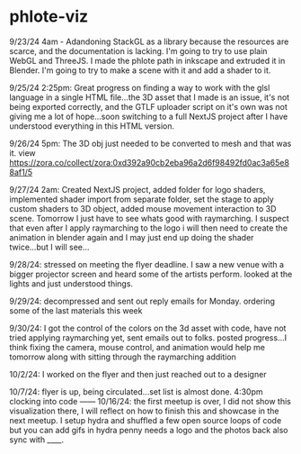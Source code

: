 # phlote-viz

9/23/24 4am - Adandoning StackGL as a library because the resources are scarce, and the documentation is lacking. I'm going to try to use plain WebGL and ThreeJS. I made the phlote path in inkscape and extruded it in Blender. I'm going to try to make a scene with it and add a shader to it. 

9/25/24 2:25pm: Great progress on finding a way to work with the glsl language in a single HTML file...the 3D asset that I made is an issue, it's not being exported correctly, and the GTLF uploader script on it's own was not giving me a lot of hope...soon switching to a full NextJS project after I have understood everything in this HTML version. 

9/26/24 5pm: The 3D obj just needed to be converted to mesh and that was it. view https://zora.co/collect/zora:0xd392a90cb2eba96a2d6f98492fd0ac3a65e88af1/5

9/27/24 2am: Created NextJS project, added folder for logo shaders, implemented shader import from separate folder, set the stage to apply custom shaders to 3D object, added mouse movement interaction to 3D scene. Tomorrow I just have to see whats good with raymarching. I suspect that even after I apply raymarching to the logo i will then need to create the animation in blender again and I may just end up doing the shader twice...but I will see...

9/28/24: stressed on meeting the flyer deadline. I saw a new venue with a bigger projector screen and heard some of the artists perform. looked at the lights and just understood things. 

9/29/24: decompressed and sent out reply emails for Monday. ordering some of the last materials this week

9/30/24: I got the control of the colors on the 3d asset with code, have not tried applying raymarching yet, sent emails out to folks. posted progress...I think fixing the camera, mouse control, and animation would help me tomorrow along with sitting through the raymarching addition

10/2/24: I worked on the flyer and then just reached out to a designer 

10/7/24: flyer is up, being circulated...set list is almost done. 4:30pm clocking into code
——
10/16/24: the first meetup is over,  I did not show this visualization there, I will reflect on how to finish this and showcase in the next meetup. I setup hydra and shuffled a few open source loops of code but you can add gifs in hydra
penny needs a logo and the photos back also sync with ____. 